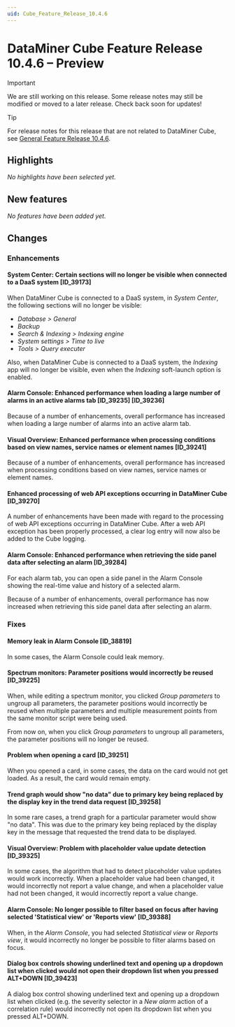 ```yaml
---
uid: Cube_Feature_Release_10.4.6
---
```


# DataMiner Cube Feature Release 10.4.6 – Preview

> [!IMPORTANT]
> We are still working on this release. Some release notes may still be modified or moved to a later release. Check back soon for updates!

> [!TIP]
> For release notes for this release that are not related to DataMiner Cube, see [General Feature Release 10.4.6](xref:General_Feature_Release_10.4.6).

## Highlights

*No highlights have been selected yet.*

## New features

*No features have been added yet.*

## Changes

### Enhancements

#### System Center: Certain sections will no longer be visible when connected to a DaaS system [ID_39173]

<!-- MR 10.3.0 [CU15] / 10.4.0 [CU3] - FR 10.4.6 -->

When DataMiner Cube is connected to a DaaS system, in *System Center*, the following sections will no longer be visible:

- *Database > General*
- *Backup*
- *Search & Indexing > Indexing engine*
- *System settings > Time to live*
- *Tools > Query executer*

Also, when DataMiner Cube is connected to a DaaS system, the *Indexing* app will no longer be visible, even when the *Indexing* soft-launch option is enabled.

#### Alarm Console: Enhanced performance when loading a large number of alarms in an active alarms tab [ID_39235] [ID_39236]

<!-- MR 10.5.0 - FR 10.4.6 -->

Because of a number of enhancements, overall performance has increased when loading a large number of alarms into an active alarm tab.

#### Visual Overview: Enhanced performance when processing conditions based on view names, service names or element names [ID_39241]

<!-- MR 10.3.0 [CU15] / 10.4.0 [CU3] - FR 10.4.6 -->

Because of a number of enhancements, overall performance has increased when processing conditions based on view names, service names or element names.

#### Enhanced processing of web API exceptions occurring in DataMiner Cube [ID_39270]

<!-- MR 10.3.0 [CU15] / 10.4.0 [CU3] - FR 10.4.6 -->

A number of enhancements have been made with regard to the processing of web API exceptions occurring in DataMiner Cube. After a web API exception has been properly processed, a clear log entry will now also be added to the Cube logging.

#### Alarm Console: Enhanced performance when retrieving the side panel data after selecting an alarm [ID_39284]

<!-- MR 10.3.0 [CU15] / 10.4.0 [CU3] - FR 10.4.6 -->

For each alarm tab, you can open a side panel in the Alarm Console showing the real-time value and history of a selected alarm.

Because of a number of enhancements, overall performance has now increased when retrieving this side panel data after selecting an alarm.

### Fixes

#### Memory leak in Alarm Console [ID_38819]

<!-- MR 10.3.0 [CU15]/10.4.0 [CU3] - FR 10.4.6 -->

In some cases, the Alarm Console could leak memory.

#### Spectrum monitors: Parameter positions would incorrectly be reused [ID_39225]

<!-- MR 10.3.0 [CU15] / 10.4.0 [CU3] - FR 10.4.6 -->

When, while editing a spectrum monitor, you clicked *Group parameters* to ungroup all parameters, the parameter positions would incorrectly be reused when multiple parameters and multiple measurement points from the same monitor script were being used.

From now on, when you click *Group parameters* to ungroup all parameters, the parameter positions will no longer be reused.

#### Problem when opening a card [ID_39251]

<!-- MR 10.3.0 [CU15] / 10.4.0 [CU3] - FR 10.4.6 -->

When you opened a card, in some cases, the data on the card would not get loaded. As a result, the card would remain empty.

#### Trend graph would show "no data" due to primary key being replaced by the display key in the trend data request [ID_39258]

<!-- MR 10.3.0 [CU15] / 10.4.0 [CU3] - FR 10.4.6 -->

In some rare cases, a trend graph for a particular parameter would show "no data". This was due to the primary key being replaced by the display key in the message that requested the trend data to be displayed.

#### Visual Overview: Problem with placeholder value update detection [ID_39325]

<!-- MR 10.3.0 [CU15] / 10.4.0 [CU3] - FR 10.4.6 -->

In some cases, the algorithm that had to detect placeholder value updates would work incorrectly. When a placeholder value had been changed, it would incorrectly not report a value change, and when a placeholder value had not been changed, it would incorrectly report a value change.

#### Alarm Console: No longer possible to filter based on focus after having selected 'Statistical view' or 'Reports view' [ID_39388]

<!-- MR 10.3.0 [CU15] / 10.4.0 [CU3] - FR 10.4.6 -->

When, in the *Alarm Console*, you had selected *Statistical view* or *Reports view*, it would incorrectly no longer be possible to filter alarms based on focus.

#### Dialog box controls showing underlined text and opening up a dropdown list when clicked would not open their dropdown list when you pressed ALT+DOWN [ID_39423]

<!-- MR 10.3.0 [CU15] / 10.4.0 [CU3] - FR 10.4.6 -->

A dialog box control showing underlined text and opening up a dropdown list when clicked (e.g. the severity selector in a *New alarm* action of a correlation rule) would incorrectly not open its dropdown list when you pressed ALT+DOWN.
